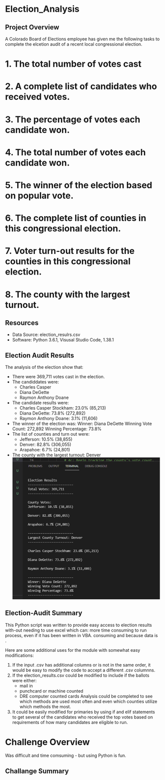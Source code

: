 # Election_Analysis

## Project Overview
A Colorado Board of Elections employee has given me the following tasks to complete the elcetion audit of a recent local
congressional election.

# 1. The total number of votes cast
# 2. A complete list of candidates who received votes.
# 3. The percentage of votes each candidate won.
# 4. The total number of votes each candidate won.
# 5. The winner of the election based on popular vote.
# 6. The complete list of counties in this congressional election.
# 7. Voter turn-out results for the counties in this congressional election.
# 8. The county with the largest turnout.

## Resources
- Data Source: election_resulrs.csv
- Software: Python 3.6.1, Visusal Studio Code, 1.38.1

## Election Audit Results
The analysis of the election show that:
- There were 369,711 votes cast in the election.
- The candiddates were:
    - Charles Casper
    - Diana DeGette
    - Raymon Anthony Doane
- The candidate results were:
    - Charles Casper Stockham: 23.0% (85,213)
    - Diana DeGette: 73.8% (272,892)
    - Raymon Anthony Doane: 3.1% (11,606)
- The winner of the election was:
Winner: Diana DeGette
Winning Vote Count: 272,892
Winning Percentage: 73.8%
- The list of counties and turn out were:
    - Jefferson: 10.5% (38,855)
    - Denver: 82.8% (306,055)
    - Arapahoe: 6.7% (24,801)
- The county with the largest turnout: Denver 
![VBA_Challenge](./ElectionResultsTerminal.png)
## Election-Audit Summary
This Python script was written to provide easy access to election results with-out needing to use excel which can:
more time consuming to run process, even if it has been written in VBA.
consuming and because data is .

Here are some additional uses for the module with somewhat easy modifications:
1) If the input .csv has additional columns or is not in the same order, it would be easy to modify the code to accept a different
.csv columnns.
2) If the election_results.csv could be modified to include if the ballots were either:
    - mail in
    - punchcard or machine counted
    - DRE computer counted cards
   Analysis could be completed to see which methods are used most often and even which counties utilize which methods the most.
3) It could be easily modified for primaries by using if and elif statements to get several of the candidates who received the top 
votes based on requirements of how many candidates are eligible to run.

# Challenge Overview
Was difficult and time comsuming - but using Python is fun.

## Challange Summary
